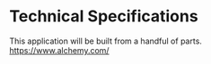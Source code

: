 # Technical Specifications
This application will be built from a handful of parts.
https://www.alchemy.com/
